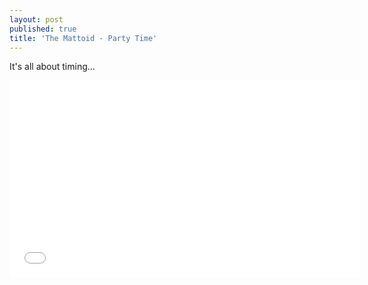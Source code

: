 ```yaml
---
layout: post
published: true
title: 'The Mattoid - Party Time'
---
```


It's all about timing...
<iframe width="560" height="315" src="//www.youtube.com/embed/r_5yk87bQmA" frameborder="0"> </iframe>
